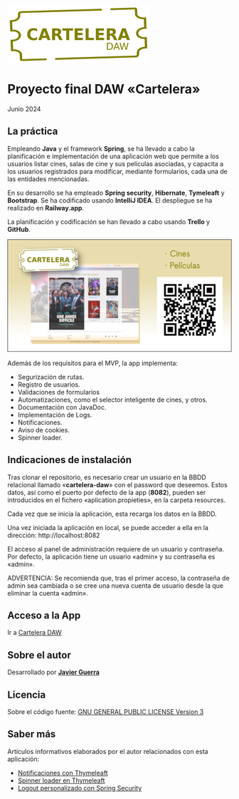 ![Logo Cartelera](src/main/resources/static/img/logo.svg)  

# Proyecto final DAW «Cartelera»

Junio 2024

## La práctica

Empleando **Java** y el framework **Spring**, se ha llevado a cabo la planificación e implementación de una aplicación web que permite a los usuarios listar cines, salas de cine y sus películas asociadas, y capacita a los usuarios registrados para modificar, mediante formularios, cada una de las entidades mencionadas.

En su desarrollo se ha empleado **Spring security**, **Hibernate**, **Tymeleaft** y **Bootstrap**. Se ha codificado usando **IntelliJ IDEA**. El despliegue se ha realizado en **Railway.app**.

La planificación y codificación se han llevado a cabo usando **Trello** y **GitHub**.

![Banner](src/main/resources/static/img/banner.png)

Además de los requisitos para el MVP, la app implementa:

- Segurización de rutas.
- Registro de usuarios.
- Validaciones de formularios
- Automatizaciones, como el selector inteligente de cines, y otros.
- Documentación con JavaDoc.
- Implementación de Logs.
- Notificaciones.
- Aviso de cookies.
- Spinner loader.

## Indicaciones de instalación

Tras clonar el repositorio, es necesario crear un usuario en la BBDD relacional llamado «**cartelera-daw**» con el password que deseemos. Estos datos, así como el puerto por defecto de la app (**8082**), pueden ser introducidos en el fichero «aplication.propieties», en la carpeta resources.

Cada vez que se inicia la aplicación, esta recarga los datos en la BBDD.

Una vez iniciada la aplicación en local, se puede acceder a ella en la dirección: http://localhost:8082

El acceso al panel de administración requiere de un usuario y contraseña. Por defecto, la aplicación tiene un usuario «admin» y su contraseña es «admin».

ADVERTENCIA: Se recomienda que, tras el primer acceso, la contraseña de admin sea cambiada o se cree una nueva cuenta de usuario desde la que eliminar la cuenta «admin».

## Acceso a la App

Ir a [Cartelera DAW](https://cartelera-daw.up.railway.app/)

## Sobre el autor

Desarrollado por [**Javier Guerra**](https://javguerra.github.io/)

## Licencia

Sobre el código fuente: [GNU GENERAL PUBLIC LICENSE Version 3](LICENSE)

## Saber más

Artículos informativos elaborados por el autor relacionados con esta aplicación:

- [Notificaciones con Thymeleaft](https://javguerra.github.io/blog/notificaciones-thymeleaft/)
- [Spinner loader en Thymeleaft](https://javguerra.github.io/blog/loader-thymeleaft/)
- [Logout personalizado con Spring Security](https://javguerra.github.io/blog/logout-spring-security/)
